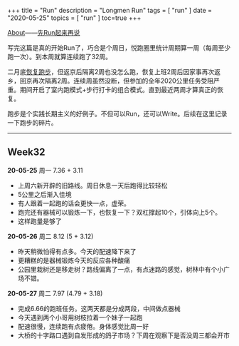 +++
title = "Run"
description = "Longmen Run"
tags = [
    "run"
]
date = "2020-05-25"
topics = [
    "run"
]
toc=true
+++

[About](../../about)——[先Run起来再说](https://www.jianshu.com/p/ed65443ed5d7) 

写完这篇是真的开始Run了，巧合是个周日，悦跑圈里统计周期算一周（每周至少跑一次）。到本周就算连续跑了32周。

二月底[恢复跑步](https://www.jianshu.com/p/23d6466121c7)，但返京后隔离2周也没怎么跑，恢复上班2周后因家事再次返乡，回京再次隔离2周。连续周虽然没断，但参加的全年2020公里任务受阻严重。期间开启了室内跑模式+步行打卡的组合模式。直到最近两周才算真正的恢复。

跑步是个实践长期主义的好例子。不但可以Run，还可以Write。后续在这里记录一下跑步的碎片。

--- 

## Week32 

**20-05-25** 周一 7.36 + 3.11

- 上周六新开辟的旧路线。周日休息一天后跑得比较轻松
- 5公里之后渐入佳境
- 有人跟着一起跑的话会更快一点，虚荣。
- 跑完还有器械可以锻炼一下，也恢复一下？双杠撑起10个，引体向上5个。
- 这样跑量是够了

**20-05-26** 周二 8.12 (5 + 3.12)

- 昨天稍微怕得有点多。今天的配速降下来了
- 更糟糕的是器械锻炼今天的反应各种酸痛
- 公园里栽树还是移走树？路线偏离了一点，有点迷路的感觉，树林中有个小广场不错。


**20-05-27** 周二 7.97 (4.79 + 3.18) 

- 完成6.66的跑班任务。这两天都是分成两段，中间做点器械
- 今天遇到两个小哥用树枝拉着一个妹子一起跑
- 配速很慢，连续跑有点疲倦。身体感觉比周一好
- 大桥的十字路口遇到自发形成的鸽子市场？下周在观察下是否没周三都会开市
